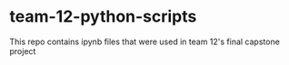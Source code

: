 # team-12-python-scripts
This repo contains ipynb files that were used in team 12's final capstone project
